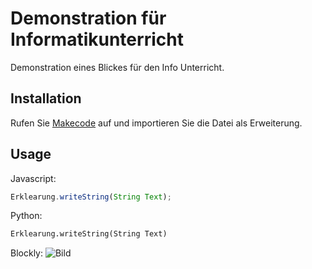 # Demonstration für Informatikunterricht
Demonstration eines Blickes für den Info Unterricht. 
## Installation
Rufen Sie [Makecode](makecode.calliope.cc) auf
und importieren Sie die Datei als Erweiterung. 
## Usage
Javascript:
```Javascript
Erklearung.writeString(String Text);
```
Python:
```python
Erklearung.writeString(String Text)
```
Blockly:
![Bild](docs/blocky.png)
